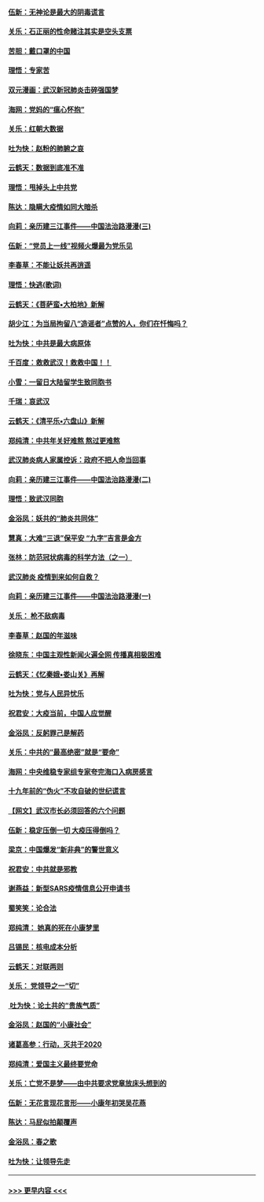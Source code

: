#### [伍新：无神论是最大的阴毒谎言](../pages/nsc993/n11846129.md?t=02070211) 
#### [关乐：石正丽的性命赌注其实是空头支票](../pages/nsc993/n11846109.md?t=02070211) 
#### [苦胆：戴口罩的中国](../pages/nsc993/n11845576.md?t=02070211) 
#### [理悟：专家苦](../pages/nsc993/n11845564.md?t=02070211) 
#### [双元漫画：武汉新冠肺炎击碎强国梦](../pages/nsc993/n11843320.md?t=02070211) 
#### [海网：党妈的“瘟心怀抱”](../pages/nsc993/n11840740.md?t=02070211) 
#### [关乐：红朝大数据](../pages/nsc993/n11840675.md?t=02070211) 
#### [吐为快：赵粉的肺腑之哀](../pages/nsc993/n11840618.md?t=02070211) 
#### [云鹤天：数据到底准不准](../pages/nsc993/n11840325.md?t=02070211) 
#### [理悟：甩掉头上中共党](../pages/nsc993/n11838826.md?t=02070211) 
#### [陈达：隐瞒大疫情如同大暗杀](../pages/nsc993/n11838771.md?t=02070211) 
#### [向莉：亲历建三江事件——中国法治路漫漫(三)](../pages/nsc993/n11831825.md?t=02070211) 
#### [伍新：“党员上一线”视频火爆最为党乐见](../pages/nsc993/n11838200.md?t=02070211) 
#### [李春草：不能让妖共再逍遥](../pages/nsc993/n11838102.md?t=02070211) 
#### [理悟：快逃(歌词)](../pages/nsc993/n11838083.md?t=02070211) 
#### [云鹤天：《菩萨蛮▪大柏地》新解](../pages/nsc993/n11838059.md?t=02070211) 
#### [胡少江：为当局拘留八“造谣者”点赞的人，你们在忏悔吗？](../pages/nsc993/n11836801.md?t=02070211) 
#### [吐为快：中共是最大病原体](../pages/nsc993/n11836748.md?t=02070211) 
#### [千百度：救救武汉！救救中国！！](../pages/nsc993/n11836145.md?t=02070211) 
#### [小雪：一留日大陆留学生致同胞书](../pages/nsc993/n11834624.md?t=02070211) 
#### [千瑞：哀武汉](../pages/nsc993/n11833647.md?t=02070211) 
#### [云鹤天：《清平乐▪六盘山》新解](../pages/nsc993/n11833611.md?t=02070211) 
#### [郑纯清：中共年关好难熬 熬过更难熬](../pages/nsc993/n11833489.md?t=02070211) 
#### [武汉肺炎病人家属控诉：政府不把人命当回事](../pages/nsc993/n11833205.md?t=02070211) 
#### [向莉：亲历建三江事件——中国法治路漫漫(二)](../pages/nsc993/n11829102.md?t=02070211) 
#### [理悟：致武汉同胞](../pages/nsc993/n11831522.md?t=02070211) 
#### [金浴凤：妖共的“肺炎共同体”](../pages/nsc993/n11829448.md?t=02070211) 
#### [慧真：大难“三退”保平安 “九字”吉言是金方](../pages/nsc993/n11829501.md?t=02070211) 
#### [张林：防范冠状病毒的科学方法（之一）](../pages/nsc993/n11828618.md?t=02070211) 
#### [武汉肺炎 疫情到来如何自救？](../pages/nsc993/n11827632.md?t=02070211) 
#### [向莉：亲历建三江事件——中国法治路漫漫(一)](../pages/nsc993/n11827190.md?t=02070211) 
#### [关乐： 枪不敌病毒](../pages/nsc993/n11826746.md?t=02070211) 
#### [李春草：赵国的年滋味](../pages/nsc993/n11826321.md?t=02070211) 
#### [徐晓东：中国主观性新闻火遍全网 传播真相极困难](../pages/nsc993/n11826508.md?t=02070211) 
#### [云鹤天：《忆秦娥▪娄山关》再解](../pages/nsc993/n11824682.md?t=02070211) 
#### [吐为快：党与人民异忧乐](../pages/nsc993/n11824660.md?t=02070211) 
#### [祝君安：大疫当前，中国人应觉醒](../pages/nsc993/n11821946.md?t=02070211) 
#### [金浴凤：反躬罪己是解药](../pages/nsc993/n11820280.md?t=02070211) 
#### [关乐：中共的“最高绝密”就是“要命”](../pages/nsc993/n11816946.md?t=02070211) 
#### [海网：中央维稳专家组专家夸完海口入病房感言](../pages/nsc993/n11815138.md?t=02070211) 
#### [十九年前的“伪火”不攻自破的世纪谎言](../pages/nsc993/n11813238.md?t=02070211) 
#### [【网文】武汉市长必须回答的六个问题](../pages/nsc993/n11813848.md?t=02070211) 
#### [伍新：稳定压倒一切 大疫压得倒吗？](../pages/nsc993/n11812634.md?t=02070211) 
#### [梁京：中国爆发“新非典”的警世意义](../pages/nsc993/n11812554.md?t=02070211) 
#### [祝君安：中共就是邪教](../pages/nsc993/n11812431.md?t=02070211) 
#### [谢燕益：新型SARS疫情信息公开申请书](../pages/nsc993/n11808840.md?t=02070211) 
#### [蜀笑笑：论合法](../pages/nsc993/n11808064.md?t=02070211) 
#### [郑纯清： 她真的死在小康梦里](../pages/nsc993/n11806623.md?t=02070211) 
#### [吕锡民：核电成本分析](../pages/nsc993/n11806284.md?t=02070211) 
#### [云鹤天：对联两则](../pages/nsc993/n11805957.md?t=02070211) 
#### [关乐： 党领导之一“切”](../pages/nsc993/n11804505.md?t=02070211) 
#### [ 吐为快：论土共的“贵族气质”](../pages/nsc993/n11804490.md?t=02070211) 
#### [金浴凤：赵国的“小康社会”](../pages/nsc993/n11804452.md?t=02070211) 
#### [诸葛高参：行动，灭共于2020](../pages/nsc993/n11804120.md?t=02070211) 
#### [郑纯清：爱国主义最终要党命](../pages/nsc993/n11802197.md?t=02070211) 
#### [关乐：亡党不是梦——由中共要求党章放床头想到的](../pages/nsc993/n11802156.md?t=02070211) 
#### [伍新：无花言现花言形——小康年初哭吴花燕](../pages/nsc993/n11800044.md?t=02070211) 
#### [陈达：马屁似拍颠覆声](../pages/nsc993/n11800010.md?t=02070211) 
#### [金浴凤：春之歌](../pages/nsc993/n11797687.md?t=02070211) 
#### [吐为快：让领导先走](../pages/nsc993/n11797512.md?t=02070211) 

----
#### [ >>> 更早内容 <<< ](../indexes/nsc993-earlier.md)
